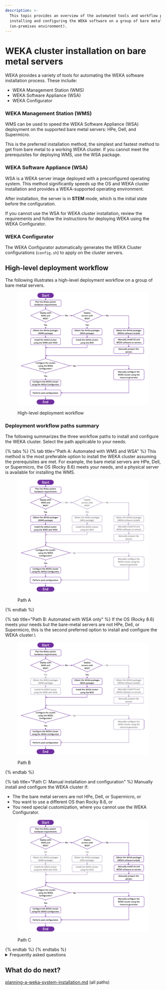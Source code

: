 ```yaml
---
description: >-
  This topic provides an overview of the automated tools and workflow paths for
  installing and configuring the WEKA software on a group of bare metal servers
  (on-premises environment).
---
```


# WEKA cluster installation on bare metal servers

WEKA provides a variety of tools for automating the WEKA software installation process. These include:

* WEKA Management Station (WMS)
* WEKA Software Appliance (WSA)
* WEKA Configurator

### WEKA Management Station (WMS)

WMS can be used to speed the WEKA Software Appliance (WSA) deployment on the supported bare metal servers: HPe, Dell, and Supermicro.

This is the preferred installation method, the simplest and fastest method to get from bare metal to a working WEKA cluster. If you cannot meet the prerequisites for deploying WMS, use the WSA package.

### WEKA Software Appliance (WSA)

WSA is a WEKA server image deployed with a preconfigured operating system. This method significantly speeds up the OS and WEKA cluster installation and provides a WEKA-supported operating environment.

After installation, the server is in **STEM** mode, which is the initial state before the configuration.

If you cannot use the WSA for WEKA cluster installation, review the requirements and follow the instructions for deploying WEKA using the WEKA Configurator.

### WEKA Configurator

The WEKA Configurator automatically generates the WEKA Cluster configurations (`config.sh`) to apply on the cluster servers.

## High-level deployment workflow

The following illustrates a high-level deployment workflow on a group of bare metal servers.

<figure><img src="../../.gitbook/assets/high_level_deployment_workflow.png" alt=""><figcaption><p>High-level deployment workflow</p></figcaption></figure>

### Deployment workflow paths summary

The following summarizes the three workflow paths to install and configure the WEKA cluster. Select the path applicable to your needs.

{% tabs %}
{% tab title="Path A: Automated with WMS and WSA" %}
This method is the most preferable option to install the WEKA cluster assuming the prerequisites are met. For example, the bare metal servers are HPe, Dell, or Supermicro, the OS (Rocky 8.6) meets your needs, and a physical server is available for installing the WMS.

<figure><img src="../../.gitbook/assets/workflow_path_A.png" alt=""><figcaption><p>Path A</p></figcaption></figure>
{% endtab %}

{% tab title="Path B: Automated with WSA only" %}
If the OS (Rocky 8.6) meets your needs but the bare-metal servers are not HPe, Dell, or Supermicro, this is the second preferred option to install and configure the WEKA cluster.\


<figure><img src="../../.gitbook/assets/workflow_path_B.png" alt=""><figcaption><p>Path B</p></figcaption></figure>
{% endtab %}

{% tab title="Path C: Manual installation and configuration" %}
Manually install and configure the WEKA cluster if:

* The the bare metal servers are not HPe, Dell, or Supermicro, or
* You want to use a different OS than Rocky 8.6, or
* You need special customization, where you cannot use the WEKA Configurator.

<figure><img src="../../.gitbook/assets/workflow_path_C.png" alt=""><figcaption><p>Path C</p></figcaption></figure>
{% endtab %}
{% endtabs %}

<details>

<summary>Frequently asked questions</summary>

1. What is the root password? Is this configurable, and can it be encrypted?
   * `WekaService`. It is encrypted in the kickstart file.
2. Can we choose the number of cores and containers to use?
   * Yes. During post-install configuration. See [Configure a WEKA cluster with the WEKA Configurator](./#2.-configure-a-weka-cluster-with-the-weka-configurator).
3. Will the ISO setup mirror RAID on the dual-boot SSDs?
   * Yes, automatically.
4. Can I set up WEKA with 8 SSD per node even though I have 12 installed?
   * Not automatically. Pull the drives or manually adjust the configuration before running it (edit the `config.sh` output from `wekaconfig`).
5. What must be done to direct the ISO to set up for High Availability (HA)? How about no HA?
   * That’s determined in `wekaconfig.`
6. If there are multiple NIC cards (for WEKA and Ceph), how to choose the NICs to use for the WEKA backend server?
   * The WSA is not intended for that configuration directly. However, if you make them different subnets or networks, you can select the subnet to use. one, the other, or both.
7. With the ISO, are there different processes for licensing? Or is it the standard get cluster GUID and storage size and input it into the Weka webpage to get a license key and then input that key on the command prompt?
   * Licensing has not changed.
8. Does the ISO set up the IP address for Admin or the high-speed WEKA backend network?
   * The WMS will do that when it deploys the WSA.
9. What needs to be passed in to configure Ethernet or Infiniband?
   * Select the network type from the list in WMS.
10. Can all the parameters the ISO needs be in the script?
    * No. We use Ansible after installation to make the settings.
11. How to use the kickstart file in the ISO?
    * Use the WMS. The kicksdstart file is written to work with WMS.
12. What additional settings must be configured on WEKA after the ISO installation?
    * There are no required settings that need to be manually set if you use the WMS.

</details>

## What do do next?

[planning-a-weka-system-installation.md](planning-a-weka-system-installation.md "mention") (all paths)
